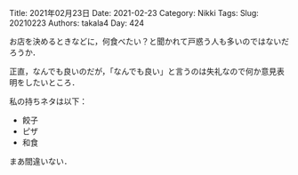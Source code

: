 ﻿Title: 2021年02月23日
Date: 2021-02-23
Category: Nikki
Tags: 
Slug: 20210223
Authors: takala4
Day: 424



お店を決めるときなどに，何食べたい？と聞かれて戸惑う人も多いのではないだろうか．



正直，なんでも良いのだが，「なんでも良い」と言うのは失礼なので何か意見表明をしたいところ．



私の持ちネタは以下：

* 餃子
* ピザ
* 和食


まあ間違いない．